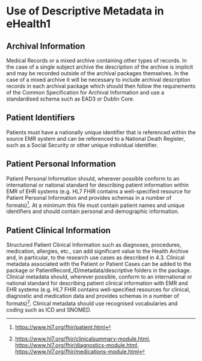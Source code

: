 # Use of Descriptive Metadata in eHealth1
## Archival Information
Medical Records or a mixed archive containing other types of records. In the case of a single subject archive the description of the archive is implicit and may be recorded outside of the archival packages themselves. In the case of a mixed archive it will be necessary to include archival description records in each archival package which should then follow the requirements of the Common Specification for Archival Information and use a standardised schema such as EAD3 or Dublin Core.
## Patient Identifiers
Patients must have a nationally unique identifier that is referenced within the source EMR system and can be referenced to a National Death Register, such as a Social Security or other unique individual identifier.
## Patient Personal Information
Patient Personal Information should, wherever possible conform to an international or national standard for describing patient information within EMR of EHR systems (e.g. HL7 FHIR contains a well-specified resource for Patient Personal Information and provides schemas in a number of formats)[^1].  At a minimum this file must contain patient names and unique identifiers and should contain personal and demographic information.
## Patient Clinical Information
Structured Patient Clinical Information such as diagnoses, procedures, medication, allergies, etc., can add significant value to the Health Archive and, in particular, to the research use cases as described in 4.3. Clinical metadata associated with the Patient or Patient Cases can be added to the package or PatientRecord_ID/metadata/descriptive folders in the package. Clinical metadata should, wherever possible, conform to an international or national standard for describing patient clinical information with EMR and EHR systems (e.g. HL7 FHIR contains well-specified resources for clinical, diagnostic and medication data and provides schemas in a number of formats)[^2].  Clinical metadata should use recognised vocabularies and coding such as ICD and SNOMED.

[^1]: https://www.hl7.org/fhir/patient.html
[^2]: https://www.hl7.org/fhir/clinicalsummary-module.html, https://www.hl7.org/fhir/diagnostics-module.html, https://www.hl7.org/fhir/medications-module.html
